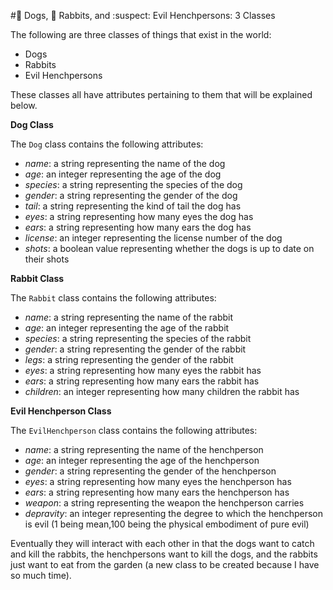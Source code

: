 #:dog: Dogs, :rabbit: Rabbits, and :suspect: Evil Henchpersons: 3 Classes

The following are three classes of things that exist in the world:

* Dogs  
* Rabbits  
* Evil Henchpersons

These classes all have attributes pertaining to them that will be explained below.

**Dog Class**

The `Dog` class contains the following attributes:

* _name_: a string representing the name of the dog
* _age_: an integer representing the age of the dog
* _species_: a string representing the species of the dog
* _gender_: a string representing the gender of the dog
* _tail_: a string representing the kind of tail the dog has
* _eyes_: a string representing how many eyes the dog has
* _ears_: a string representing how many ears the dog has
* _license_: an integer representing the license number of the dog
* _shots_: a boolean value representing whether the dogs is up to date on their shots

**Rabbit Class**

The `Rabbit` class contains the following attributes:

* _name_: a string representing the name of the rabbit
* _age_: an integer representing the age of the rabbit
* _species_: a string representing the species of the rabbit
* _gender_: a string representing the gender of the rabbit
* _legs_: a string representing the gender of the rabbit
* _eyes_: a string representing how many eyes the rabbit has
* _ears_: a string representing how many ears the rabbit has
* _children_: an integer representing how many children the rabbit has

**Evil Henchperson Class**

The `EvilHenchperson` class contains the following attributes:

* _name_: a string representing the name of the henchperson
* _age_: an integer representing the age of the henchperson
* _gender_: a string representing the gender of the henchperson
* _eyes_: a string representing how many eyes the henchperson has
* _ears_: a string representing how many ears the henchperson has
* _weapon_: a string representing the weapon the henchperson carries
* _depravity_: an integer representing the degree to which the henchperson is evil (1 being mean,100 being the physical embodiment of pure evil)


Eventually they will interact with each other in that the dogs want to catch and kill the rabbits, the henchpersons want to kill the dogs, and the rabbits just want to eat from the garden (a new class to be created because I have so much time).
